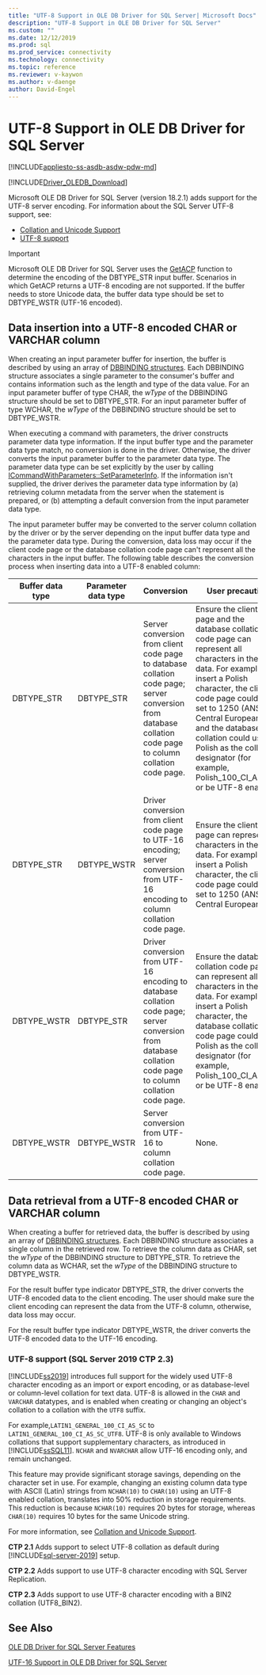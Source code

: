 ```yaml
---
title: "UTF-8 Support in OLE DB Driver for SQL Server| Microsoft Docs"
description: "UTF-8 Support in OLE DB Driver for SQL Server"
ms.custom: ""
ms.date: 12/12/2019
ms.prod: sql
ms.prod_service: connectivity
ms.technology: connectivity
ms.topic: reference
ms.reviewer: v-kaywon
ms.author: v-daenge
author: David-Engel
---
```

# UTF-8 Support in OLE DB Driver for SQL Server
[!INCLUDE[appliesto-ss-asdb-asdw-pdw-md](../../../includes/appliesto-ss-asdb-asdw-pdw-md.md)]

[!INCLUDE[Driver_OLEDB_Download](../../../includes/driver_oledb_download.md)]

Microsoft OLE DB Driver for SQL Server (version 18.2.1) adds support for the UTF-8 server encoding. For information about the SQL Server UTF-8 support, see:
- [Collation and Unicode Support](../../../relational-databases/collations/collation-and-unicode-support.md)
- [UTF-8 support](#ctp23)

> [!IMPORTANT]
> Microsoft OLE DB Driver for SQL Server uses the [GetACP](https://docs.microsoft.com/windows/win32/api/winnls/nf-winnls-getacp) function to determine the encoding of the DBTYPE_STR input buffer. Scenarios in which GetACP returns a UTF-8 encoding are not supported. If the buffer needs to store Unicode data, the buffer data type should be set to DBTYPE_WSTR (UTF-16 encoded).

## Data insertion into a UTF-8 encoded CHAR or VARCHAR column
When creating an input parameter buffer for insertion, the buffer is described by using an array of [DBBINDING structures](https://go.microsoft.com/fwlink/?linkid=2071182). Each DBBINDING structure associates a single parameter to the consumer's buffer and contains information such as the length and type of the data value. For an input parameter buffer of type CHAR, the *wType* of the DBBINDING structure should be set to DBTYPE_STR. For an input parameter buffer of type WCHAR, the *wType* of the DBBINDING structure should be set to DBTYPE_WSTR.

When executing a command with parameters, the driver constructs parameter data type information. If the input buffer type and the parameter data type match, no conversion is done in the driver. Otherwise, the driver converts the input parameter buffer to the parameter data type. The parameter data type can be set explicitly by the user by calling [ICommandWithParameters::SetParameterInfo](https://go.microsoft.com/fwlink/?linkid=2071577). If the information isn't supplied, the driver derives the parameter data type information by (a) retrieving column metadata from the server when the statement is prepared, or (b) attempting a default conversion from the input parameter data type.

The input parameter buffer may be converted to the server column collation by the driver or by the server depending on the input buffer data type and the parameter data type. During the conversion, data loss may occur if the client code page or the database collation code page can't represent all the characters in the input buffer. The following table describes the conversion process when inserting data into a UTF-8 enabled column:

|Buffer data type|Parameter data type|Conversion|User precaution|
|---             |---                |---       |---            |
|DBTYPE_STR|DBTYPE_STR|Server conversion from client code page to database collation code page; server conversion from database collation code page to column collation code page.|Ensure the client code page and the database collation code page can represent all characters in the input data. For example, to insert a Polish character, the client code page could be set to 1250 (ANSI Central European), and the database collation could use Polish as the collation designator (for example, Polish_100_CI_AS_SC) or be UTF-8 enabled.|
|DBTYPE_STR|DBTYPE_WSTR|Driver conversion from client code page to UTF-16 encoding; server conversion from UTF-16 encoding to column collation code page.|Ensure the client code page can represent all characters in the input data. For example, to insert a Polish character, the client code page could be set to 1250 (ANSI Central European).|
|DBTYPE_WSTR|DBTYPE_STR|Driver conversion from UTF-16 encoding to database collation code page; server conversion from database collation code page to column collation code page.|Ensure the database collation code page can represent all characters in the input data. For example, to insert a Polish character, the database collation code page could use Polish as the collation designator (for example, Polish_100_CI_AS_SC) or be UTF-8 enabled.|
|DBTYPE_WSTR|DBTYPE_WSTR|Server conversion from UTF-16 to column collation code page.|None.|

## Data retrieval from a UTF-8 encoded CHAR or VARCHAR column
When creating a buffer for retrieved data, the buffer is described by using an array of [DBBINDING structures](https://go.microsoft.com/fwlink/?linkid=2071182). Each DBBINDING structure associates a single column in the retrieved row. To retrieve the column data as CHAR, set the *wType* of the DBBINDING structure to DBTYPE_STR. To retrieve the column data as WCHAR, set the *wType* of the DBBINDING structure to DBTYPE_WSTR.

For the result buffer type indicator DBTYPE_STR, the driver converts the UTF-8 encoded data to the client encoding. The user should make sure the client encoding can represent the data from the UTF-8 column, otherwise, data loss may occur.

For the result buffer type indicator DBTYPE_WSTR, the driver converts the UTF-8 encoded data to the UTF-16 encoding.

<a name="ctp23"></a>

### UTF-8 support (SQL Server 2019 CTP 2.3)

[!INCLUDE[ss2019](../../../includes/sssqlv15-md.md)] introduces full support for the widely used UTF-8 character encoding as an import or export encoding, or as database-level or column-level collation for text data. UTF-8 is allowed in the `CHAR` and `VARCHAR` datatypes, and is enabled when creating or changing an object's collation to a collation with the `UTF8` suffix.

For example,`LATIN1_GENERAL_100_CI_AS_SC` to `LATIN1_GENERAL_100_CI_AS_SC_UTF8`. UTF-8 is only available to Windows collations that support supplementary characters, as introduced in [!INCLUDE[ssSQL11](../../../includes/sssql11-md.md)]. `NCHAR` and `NVARCHAR` allow UTF-16 encoding only, and remain unchanged.

This feature may provide significant storage savings, depending on the character set in use. For example, changing an existing column data type with ASCII (Latin) strings from `NCHAR(10)` to `CHAR(10)` using an UTF-8 enabled collation, translates into 50% reduction in storage requirements. This reduction is because `NCHAR(10)` requires 20 bytes for storage, whereas `CHAR(10)` requires 10 bytes for the same Unicode string.

For more information, see [Collation and Unicode Support](../../../relational-databases/collations/collation-and-unicode-support.md).

**CTP 2.1** Adds support to select UTF-8 collation as default during [!INCLUDE[sql-server-2019](../../../includes/sssqlv15-md.md)] setup.

**CTP 2.2** Adds support to use UTF-8 character encoding with SQL Server Replication.

**CTP 2.3** Adds support to use UTF-8 character encoding with a BIN2 collation (UTF8_BIN2).

## See Also  
[OLE DB Driver for SQL Server Features](../../oledb/features/oledb-driver-for-sql-server-features.md) 

[UTF-16 Support in OLE DB Driver for SQL Server](../../oledb/features/utf-16-support-in-oledb-driver-for-sql-server.md)    
  
  
